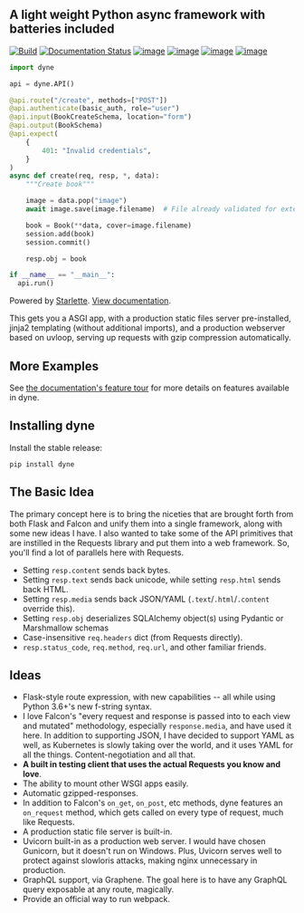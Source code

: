 ## A light weight Python async framework with batteries included

[![Build](https://github.com/tabotkevin/dyne/actions/workflows/build.yaml/badge.svg)](https://github.com/tabotkevin/dyne/actions/workflows/build.yaml)
[![Documentation Status](https://readthedocs.org/projects/dyneapi/badge/?version=latest)](https://dyneapi.readthedocs.io/en/latest/?badge=latest)
[![image](https://img.shields.io/pypi/v/dyne.svg)](https://pypi.org/project/dyne/)
[![image](https://img.shields.io/pypi/l/dyne.svg)](https://pypi.org/project/dyne/)
[![image](https://img.shields.io/pypi/pyversions/dyne.svg)](https://pypi.org/project/dyne/)
[![image](https://img.shields.io/github/contributors/tabotkevin/dyne.svg)](https://github.com/tabotkevin/dyne/graphs/contributors)

```python
import dyne

api = dyne.API()

@api.route("/create", methods=["POST"])
@api.authenticate(basic_auth, role="user")
@api.input(BookCreateSchema, location="form")
@api.output(BookSchema)
@api.expect(
    {
        401: "Invalid credentials",
    }
)
async def create(req, resp, *, data):
    """Create book"""

    image = data.pop("image")
    await image.save(image.filename)  # File already validated for extension and size.

    book = Book(**data, cover=image.filename)
    session.add(book)
    session.commit()

    resp.obj = book

if __name__ == "__main__":
  api.run()
```

Powered by [Starlette](https://www.starlette.io/). [View documentation](https://dyneapi.readthedocs.io).

This gets you a ASGI app, with a production static files server pre-installed, jinja2
templating (without additional imports), and a production webserver based on uvloop,
serving up requests with gzip compression automatically.

## More Examples

See
[the documentation's feature tour](https://dyneapi.readthedocs.io/en/latest/tour.html)
for more details on features available in dyne.

## Installing dyne

Install the stable release:

    pip install dyne

## The Basic Idea

The primary concept here is to bring the niceties that are brought forth from both Flask
and Falcon and unify them into a single framework, along with some new ideas I have. I
also wanted to take some of the API primitives that are instilled in the Requests
library and put them into a web framework. So, you'll find a lot of parallels here with
Requests.

- Setting `resp.content` sends back bytes.
- Setting `resp.text` sends back unicode, while setting `resp.html` sends back HTML.
- Setting `resp.media` sends back JSON/YAML (`.text`/`.html`/`.content` override this).
- Setting `resp.obj` deserializes SQLAlchemy object(s) using Pydantic or Marshmallow schemas
- Case-insensitive `req.headers` dict (from Requests directly).
- `resp.status_code`, `req.method`, `req.url`, and other familiar friends.

## Ideas

- Flask-style route expression, with new capabilities -- all while using Python 3.6+'s
  new f-string syntax.
- I love Falcon's "every request and response is passed into to each view and mutated"
  methodology, especially `response.media`, and have used it here. In addition to
  supporting JSON, I have decided to support YAML as well, as Kubernetes is slowly
  taking over the world, and it uses YAML for all the things. Content-negotiation and
  all that.
- **A built in testing client that uses the actual Requests you know and love**.
- The ability to mount other WSGI apps easily.
- Automatic gzipped-responses.
- In addition to Falcon's `on_get`, `on_post`, etc methods, dyne features an
  `on_request` method, which gets called on every type of request, much like Requests.
- A production static file server is built-in.
- Uvicorn built-in as a production web server. I would have chosen Gunicorn, but it
  doesn't run on Windows. Plus, Uvicorn serves well to protect against slowloris
  attacks, making nginx unnecessary in production.
- GraphQL support, via Graphene. The goal here is to have any GraphQL query exposable at
  any route, magically.
- Provide an official way to run webpack.
